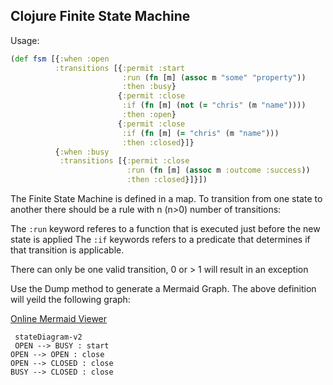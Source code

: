## Clojure Finite State Machine

Usage:

```clojure
(def fsm [{:when :open
          :transitions [{:permit :start
                         :run (fn [m] (assoc m "some" "property"))
                         :then :busy}
                        {:permit :close
                         :if (fn [m] (not (= "chris" (m "name"))))
                         :then :open}
                        {:permit :close
                         :if (fn [m] (= "chris" (m "name")))
                         :then :closed}]}
          {:when :busy
           :transitions [{:permit :close
                          :run (fn [m] (assoc m :outcome :success))
                          :then :closed}]}])
```

The Finite State Machine is defined in a map. To transition from one state to another there should be a rule with n (n>0) number of transitions:

The `:run` keyword referes to a function that is executed just before the new state is applied
The `:if` keywords refers to a predicate that determines if that transition is applicable.

There can only be one valid transition, 0 or > 1 will result in an exception

Use the Dump method to generate a Mermaid Graph. The above definition will yeild the following graph:

[Online Mermaid Viewer](https://mermaid-js.github.io/mermaid-live-editor/#/edit/eyJjb2RlIjoiIHN0YXRlRGlhZ3JhbS12MiBcbiBPUEVOIC0tPiBCVVNZIDogc3RhcnRcbk9QRU4gLS0+IE9QRU4gOiBjbG9zZVxuT1BFTiAtLT4gQ0xPU0VEIDogY2xvc2VcbkJVU1kgLS0+IENMT1NFRCA6IGNsb3NlICIsIm1lcm1haWQiOnt9LCJ1cGRhdGVFZGl0b3IiOnRydWV9)

``` mermaid 
 stateDiagram-v2 
 OPEN --> BUSY : start
OPEN --> OPEN : close
OPEN --> CLOSED : close
BUSY --> CLOSED : close 
```